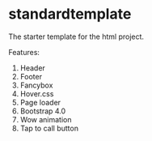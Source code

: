 # standardtemplate
The starter template for the html project.

Features:
1. Header
2. Footer
3. Fancybox
4. Hover.css
5. Page loader
6. Bootstrap 4.0
7. Wow animation
8. Tap to call button
